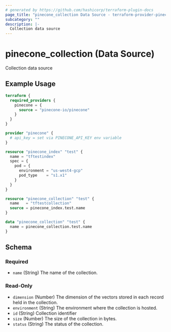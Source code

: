 ```yaml
---
# generated by https://github.com/hashicorp/terraform-plugin-docs
page_title: "pinecone_collection Data Source - terraform-provider-pinecone"
subcategory: ""
description: |-
  Collection data source
---
```


# pinecone_collection (Data Source)

Collection data source

## Example Usage

```terraform
terraform {
  required_providers {
    pinecone = {
      source = "pinecone-io/pinecone"
    }
  }
}

provider "pinecone" {
  # api_key = set via PINECONE_API_KEY env variable
}

resource "pinecone_index" "test" {
  name = "tftestindex"
  spec = {
    pod = {
      environment = "us-west4-gcp"
      pod_type    = "s1.x1"
    }
  }
}

resource "pinecone_collection" "test" {
  name   = "tftestcollection"
  source = pinecone_index.test.name
}

data "pinecone_collection" "test" {
  name = pinecone_collection.test.name
}
```

<!-- schema generated by tfplugindocs -->
## Schema

### Required

- `name` (String) The name of the collection.

### Read-Only

- `dimension` (Number) The dimension of the vectors stored in each record held in the collection.
- `environment` (String) The environment where the collection is hosted.
- `id` (String) Collection identifier
- `size` (Number) The size of the collection in bytes.
- `status` (String) The status of the collection.
